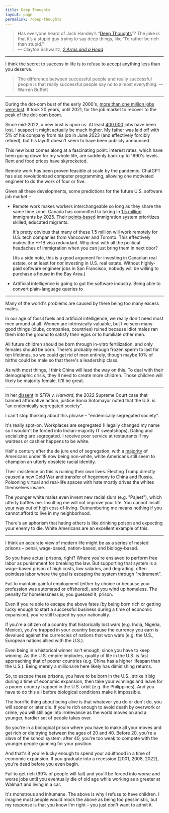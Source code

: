 ```yaml
---
title: Deep Thoughts
layout: page
permalink: /deep-thoughts
---
```


> Has everyone heard of Jack Handey’s “[Deep Thoughts](https://www.mit.edu/people/dmredish/wwwMLRF/links/Humor/Deep_Thoughts)”?  The joke is that it’s a stupid guy trying to say deep things, like “I’d rather be rich than stupid.”
<br> &mdash; Clayton Schwartz, [*2 Arms and a Head*](http://www.2arms1head.com/)

<hr>

I think the secret to success in life is to refuse to accept anything less than you deserve.

> The difference between successful people and really successful people is that really successful people say no to almost everything. &mdash; Warren Buffett

<hr>

During the dot-com bust of the early 2000's, [more than one million jobs were lost](https://www.nytimes.com/2023/01/20/technology/tech-layoffs-millennials-gen-x.html). It took 20 years, until 2021, for the job market to recover to the peak of the dot-com boom.

Since mid-2022, a new bust is upon us. At least [400,000](https://layoffs.fyi/) jobs have been lost. I suspect it might actually be much higher. My father was laid off with 5% of his company from his job in June 2023 (and effectively forcibly retired), but his layoff doesn't seem to have been publicly announced.

This new bust comes along at a fascinating point. Interest rates, which have been going down for my whole life, are suddenly back up to 1990's levels. Rent and food prices have skyrocketed.

Remote work has been proven feasible at scale by the pandemic. ChatGPT has also revolutionized computer programming, allowing one motivated engineer to do the work of four or five.

Given all these developments, some predictions for the future U.S. software job market &ndash;

* Remote work makes workers interchangeable so long as they share the same time zone. Canada has committed to taking in [1.5 million](https://www.bbc.com/news/world-us-canada-63643912) immigrants by 2025. Their [points&#8209;based](https://www.cic.gc.ca/english/immigrate/skilled/crs-tool.asp) immigration system prioritizes skilled, educated migrants.
    
    It's pretty obvious that many of these 1.5 million will work remotely for U.S. tech companies from Vancouver and Toronto. This effectively makes the H-1B visa redundant. Why deal with all the political headaches of immigration when you can just bring them in next door?

    (As a side note, this is a good argument for investing in Canadian real estate, or at least for *not* investing in U.S. real estate. Without highly-paid software engineer jobs in San Francisco, nobody will be willing to purchase a house in the Bay Area.)

* Artificial intelligence is going to gut the software industry. Being able to convert plain-language queries to 

<hr>

Many of the world's problems are caused by there being too many excess males.

In our age of fossil fuels and artificial intelligence, we really don't need most men around at all. Women are intrinsically valuable, but I've seen many good things (clubs, companies, countries) ruined because idiot males ran them into the ground to satisfy their egos or to humiliate other men.

All future children should be born through in-vitro fertilization, and only females should be born. There's probably enough frozen sperm to last for ten lifetimes, so we could get rid of men entirely, though maybe 10% of births could be male so that there's a leadership class.

As with most things, I think China will lead the way on this. To deal with their demographic crisis, they'll need to create more children. Those children will likely be majority female. It'll be great.

<hr>

In her [dissent](https://www.supremecourt.gov/opinions/22pdf/20-1199_hgdj.pdf) in *SFFA v. Harvard*, the 2022 Supreme Court case that banned affirmative action, justice Sonia Sotomayor noted that the U.S. is "an endemically segregated society".

I can't stop thinking about this phrase &ndash; "endemically segregated society".

It's really spot-on. Workplaces are segregated (I legally changed my name so I wouldn't be forced into Indian-majority IT sweatshops). Dating and socializing are segregated. I receive poor service at restaurants if my waitress or cashier happens to be white.

Half a century after the de jure end of segregation, with a [majority](https://www.pbs.org/newshour/nation/children-of-color-projected-to-be-majority-of-u-s-youth-this-year) of Americans under 18 now being non-white, white Americans still seem to champion an utterly obsolete racial identity.

Their insistence on this is ruining their own lives. Electing Trump directly caused a new Cold War and transfer of hegemony to China and Russia. Poisoning virtual and real-life spaces with hate mostly drives the whites themselves insane.

The younger white males even invent new racial slurs (e.g. "Pajeet"), which utterly baffles me. Insulting me will not improve your life. You cannot insult your way out of high cost-of-living. Outnumbering me means nothing if you cannot afford to live in my neighborhood.

There's an aphorism that hating others is like drinking poison and expecting your enemy to die. White Americans are an excellent example of this.

<hr>

I think an accurate view of modern life might be as a series of nested prisons &ndash; penal, wage-based, nation-based, and biology-based.

So you have actual prisons, right? Where you're enslaved to perform free labor as punishment for breaking the law. But supporting that system is a wage-based prison of high costs, low salaries, and degrading, often pointless labor where the goal is escaping the system through "retirement".

Fail to maintain gainful employment (either by choice or because your profession was automated or offshored), and you wind up homeless. The penalty for homelessness is, you guessed it, prison.

Even if you're able to escape the above fates (by being born rich or getting lucky enough to start a successful business during a time of economic expansion), you're still trapped by your nationality.

If you're a citizen of a country that historically lost wars (e.g. India, Nigeria, Mexico), you're trapped in your country because the currency you earn is devalued against the currencies of nations that won wars (e.g. the U.S., European nations allied with the U.S.).

Even being in a historical winner isn't enough, since you have to keep winning. As the U.S. empire implodes, quality of life in the U.S. is fast approaching that of poorer countries (e.g. China has a higher lifespan than the U.S.). Being merely a millionaire here likely has diminishing returns.

So, to escape these prisons, you have to be born in the U.S., strike it big during a time of economic expansion, then take your winnings and leave for a poorer country trapped in the U.S. orbit (e.g. the Philippines). And you have to do this all before biological conditions make it impossible.

The horrific thing about being alive is that whatever you do or don't do, you will sooner or later die. If you're rich enough to avoid death by overwork or crime, you will still age into irrelevance as the world moves on and a younger, hardier set of people takes over.

So you're in a biological prison where you have to make all your moves and get rich or die trying between the ages of 20 and 40. Before 20, you're a slave of the school system; after 40, you're too weak to compete with the younger people gunning for your position.

And that's if you're lucky enough to spend your adulthood in a time of economic expansion. If you graduate into a recession (2001, 2008, 2022), you're dead before you even begin.

Fail to get rich (99% of people will fail) and you'll be forced into worse and worse jobs until you eventually die of old age while working as a greeter at Walmart and living in a car.

It's monstrous and inhumane. The above is why I refuse to have children. I imagine most people would mock the above as being too pessimistic, but my response is that you know I'm right &ndash; you just don't want to admit it.